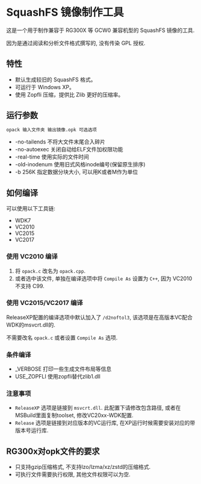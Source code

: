 # SquashFS 镜像制作工具

这是一个用于制作兼容于 RG300X 等 GCW0 兼容机型的 SquashFS 镜像的工具.

因为是通过阅读和分析文件格式撰写的, 没有传染 GPL 授权.

## 特性

- 默认生成较旧的 SquashFS 格式。
- 可运行于 Windows XP。
- 使用 Zopfli 压缩，提供比 Zlib 更好的压缩率。

## 运行参数

```bash
opack 输入文件夹 输出镜像.opk 可选选项
```

- -no-tailends 不将大文件末尾合入碎片
- -no-autoexec 关闭自动给ELF文件加权限功能
- -real-time 使用实际的文件时间
- -old-inodenum 使用旧式风格inode编号(保留原生排序)
- -b 256K 指定数据分块大小, 可以用K或者M作为单位

## 如何编译

可以使用以下工具链:

- WDK7
- VC2010
- VC2015
- VC2017

### 使用 VC2010 编译

1. 将 `opack.c` 改名为 `opack.cpp`.
2. 或者选中该文件, 单独在编译选项中将 `Compile As` 设置为 `C++`, 因为 VC2010 不支持 C99.

### 使用 VC2015/VC2017 编译

ReleaseXP配置的编译选项中默认加入了 `/d2noftol3`, 该选项是在高版本VC配合WDK的msvcrt.dll的.

不需要改名 `opack.c` 或者设置 `Compile As` 选项.

### 条件编译

- _VERBOSE 打印一些生成文件布局等信息
- USE_ZOPFLI 使用zopfli替代zlib1.dll

### 注意事项

- `ReleaseXP` 选项是链接到 `msvcrt.dll`. 此配置下请修改包含路径, 或者在MSBuild里面复制toolset, 修改VC20xx-WDK配置.
- `Release` 选项是链接到对应版本的VC运行库, 在XP运行时候需要安装对应的带版本号运行库.

## RG300x对opk文件的要求

- 只支持gzip压缩格式, 不支持lzo/lzma/xz/zstd的压缩格式.
- 可执行文件需要执行权限, 其他文件权限可以为空.